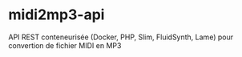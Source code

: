 # midi2mp3-api
API REST conteneurisée (Docker, PHP, Slim, FluidSynth, Lame) pour convertion de fichier MIDI en MP3
